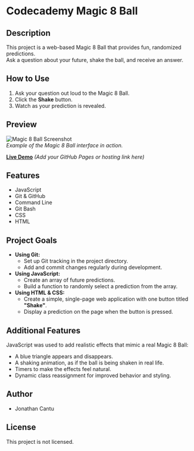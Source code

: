 # Codecademy Magic 8 Ball

## Description
This project is a web-based Magic 8 Ball that provides fun, randomized predictions.  
Ask a question about your future, shake the ball, and receive an answer.

## How to Use
1. Ask your question out loud to the Magic 8 Ball.  
2. Click the **Shake** button.  
3. Watch as your prediction is revealed.

## Preview

![Magic 8 Ball Screenshot](<img width="3440" height="1440" alt="Screenshot (1)" src="https://github.com/user-attachments/assets/a9025469-1962-4dac-b2bf-3f4ba8acc8bb" />)  
*Example of the Magic 8 Ball interface in action.*  

[**Live Demo**](#) *(Add your GitHub Pages or hosting link here)*

## Features
* JavaScript
* Git & GitHub
* Command Line
* Git Bash
* CSS
* HTML

## Project Goals
* **Using Git:**
  * Set up Git tracking in the project directory.
  * Add and commit changes regularly during development.
* **Using JavaScript:**
  * Create an array of future predictions.
  * Build a function to randomly select a prediction from the array.
* **Using HTML & CSS:**
  * Create a simple, single-page web application with one button titled **"Shake"**.
  * Display a prediction on the page when the button is pressed.

## Additional Features
JavaScript was used to add realistic effects that mimic a real Magic 8 Ball:
* A blue triangle appears and disappears.
* A shaking animation, as if the ball is being shaken in real life.
* Timers to make the effects feel natural.
* Dynamic class reassignment for improved behavior and styling.

## Author
* Jonathan Cantu

## License
This project is not licensed.
